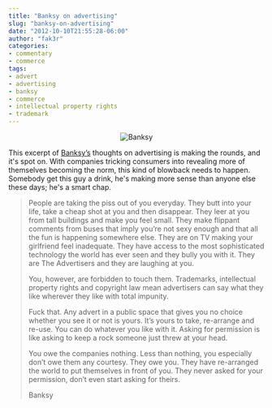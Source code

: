 ```yaml
---
title: "Banksy on advertising"
slug: "banksy-on-advertising"
date: "2012-10-10T21:55:28-06:00"
author: "fak3r"
categories:
- commentary
- commerce
tags:
- advert
- advertising
- banksy
- commerce
- intellectual property rights
- trademark
---
```


<div align="center">
<img src="/2012/the-joy-of-not-being-sold-anything.jpg" alt="Banksy" border="0">
</div>

This excerpt of [Banksy’s](https://en.wikipedia.org/wiki/Banksy) thoughts on advertising is making the rounds, and it's spot on. With companies tricking consumers into revealing more of themselves becoming the norm, this kind of blowback needs to happen. Somebody get this guy a drink, he's making more sense than anyone else these days; he's a smart chap.

<!-- more -->


> People are taking the piss out of you everyday. They butt into your life, take a cheap shot at you and then disappear. They leer at you from tall buildings and make you feel small. They make flippant comments from buses that imply you’re not sexy enough and that all the fun is happening somewhere else. They are on TV making your girlfriend feel inadequate. They have access to the most sophisticated technology the world has ever seen and they bully you with it. They are The Advertisers and they are laughing at you.
> 
> You, however, are forbidden to touch them. Trademarks, intellectual property rights and copyright law mean advertisers can say what they like wherever they like with total impunity.
> 
> Fuck that. Any advert in a public space that gives you no choice whether you see it or not is yours. It’s yours to take, re-arrange and re-use. You can do whatever you like with it. Asking for permission is like asking to keep a rock someone just threw at your head.
>
> You owe the companies nothing. Less than nothing, you especially don’t owe them any courtesy. They owe you. They have re-arranged the world to put themselves in front of you. They never asked for your permission, don’t even start asking for theirs.
>
> Banksy
